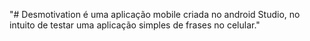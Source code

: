 "# Desmotivation é uma aplicação mobile criada no android Studio, no intuito de testar uma aplicação simples de frases no celular." 
